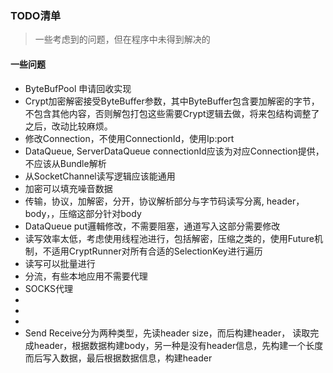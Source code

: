 ### TODO清单
> 一些考虑到的问题，但在程序中未得到解决的

#### 一些问题
* ByteBufPool 申请回收实现
* Crypt加密解密接受ByteBuffer参数，其中ByteBuffer包含要加解密的字节，不包含其他内容，否则解包打包这些需要Crypt逻辑去做，将来包结构调整了之后，改动比较麻烦。
* 修改Connection，不使用ConnectionId，使用Ip:port
* DataQueue, ServerDataQueue connectionId应该为对应Connection提供，不应该从Bundle解析
* 从SocketChannel读写逻辑应该能通用
* 加密可以填充噪音数据
* 传输，协议，加解密，分开，协议解析部分与字节码读写分离, header，body，，压缩这部分针对body
* DataQueue put邏輯修改，不需要阻塞，通道写入这部分需要修改
* 读写效率太低，考虑使用线程池进行，包括解密，压缩之类的，使用Future机制，不适用CryptRunner对所有合适的SelectionKey进行遍历
* 读写可以批量进行
* 分流，有些本地应用不需要代理
* SOCKS代理
*
*
*
* Send Receive分为两种类型，先读header size，而后构建header， 读取完成header，根据数据构建body，另一种是没有header信息，先构建一个长度
  而后写入数据，最后根据数据信息，构建header
